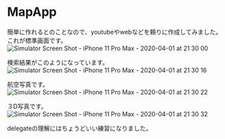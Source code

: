 # MapApp
簡単に作れるとのことなので、youtubeやwebなどを頼りに作成してみました。
これが標準画面です。
![Simulator Screen Shot - iPhone 11 Pro Max - 2020-04-01 at 21 30 00](https://user-images.githubusercontent.com/60588319/78137744-c7716000-7460-11ea-92ab-be034987bcec.png)

検索結果がこのようになっています。
![Simulator Screen Shot - iPhone 11 Pro Max - 2020-04-01 at 21 30 16](https://user-images.githubusercontent.com/60588319/78137843-ecfe6980-7460-11ea-874c-45a53f120ebd.png)

航空写真です。
![Simulator Screen Shot - iPhone 11 Pro Max - 2020-04-01 at 21 30 22](https://user-images.githubusercontent.com/60588319/78137881-fc7db280-7460-11ea-9c80-31d95f61a816.png)

３D写真です。
![Simulator Screen Shot - iPhone 11 Pro Max - 2020-04-01 at 21 30 32](https://user-images.githubusercontent.com/60588319/78137912-0acbce80-7461-11ea-8dc9-48c626e75705.png)

delegateの理解にはちょうどいい練習になりました。
